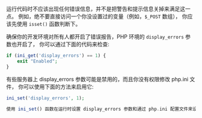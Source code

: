 运行代码时不应该出现任何错误信息，并不是把警告和提示信息关掉来满足这一点。 例如，绝不要直接访问一个你没设置过的变量（例如，`$_POST` 数组）， 你应该先使用 `isset()` 函数判断下。

确保你的开发环境对所有人都开启了错误报告，PHP 环境的 `display_errors` 参数也开启了， 你可以通过下面的代码来检查:

```PHP
if (ini_get('display_errors') == 1) {
    exit "Enabled";
}

```

有些服务器上 display_errors 参数可能是禁用的，而且你没有权限修改 php.ini 文件， 你可以使用下面的方法来启用它:

```PHP
ini_set('display_errors', 1);

使用 ini_set() 函数在运行时设置 display_errors 参数和通过 php.ini 配置文件来设置是不一样的，换句话说，当出现致命错误（fatal errors）时，这种方法没用。

```